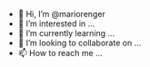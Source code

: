 - 👋 Hi, I’m @mariorenger
- 👀 I’m interested in ...
- 🌱 I’m currently learning ...
- 💞️ I’m looking to collaborate on ...
- 📫 How to reach me ...

<!---
mariorenger/mariorenger is a ✨ special ✨ repository because its `README.md` (this file) appears on your GitHub profile.
You can click the Preview link to take a look at your changes.
--->
